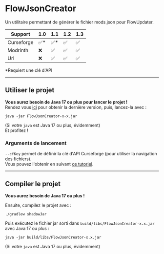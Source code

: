 # FlowJsonCreator
Un utilitaire permettant de générer le fichier mods.json pour FlowUpdater.

| Support    | 1.0 | 1.1 | 1.2 | 1.3 |
|------------|-----|-----|-----|-----|
| Curseforge | ✅*  | ✅*  | ✅   | ✅   |
| Modrinth   | ❌   | ✅   | ✅   | ✅   |
| Url        | ❌   | ✅   | ✅   | ✅   |

*Requiert une clé d'API

---
## Utiliser le projet
**Vous aurez besoin de Java 17 ou plus pour lancer le projet !**<br>
Rendez vous [ici](https://github.com/Paulem79/FlowJsonCreator/releases/latest) pour obtenir la dernière version, puis, lancez-la avec :
```shell
java -jar FlowJsonCreator-x-x.jar
```
(Si votre `java` est Java 17 ou plus, évidemment)<br>
Et profitez !

### Arguments de lancement
`--cfKey` permet de définir la clé d'API Curseforge (pour utiliser la navigation des fichiers).<br>
Vous pouvez l'obtenir en suivant [ce tutoriel](https://support.curseforge.com/en/support/solutions/articles/9000208346-about-the-curseforge-api-and-how-to-apply-for-a-key).

---
## Compiler le projet

**Vous aurez besoin de Java 17 ou plus !**<br>

Ensuite, compilez le projet avec :
```shell
./gradlew shadowJar
```

Puis exécutez le fichier jar sorti dans `build/libs/FlowJsonCreator-x.x.jar` avec Java 17 ou plus :
```shell
java -jar build/libs/FlowJsonCreator-x.x.jar
```
(Si votre `java` est Java 17 ou plus, évidemment)<br>